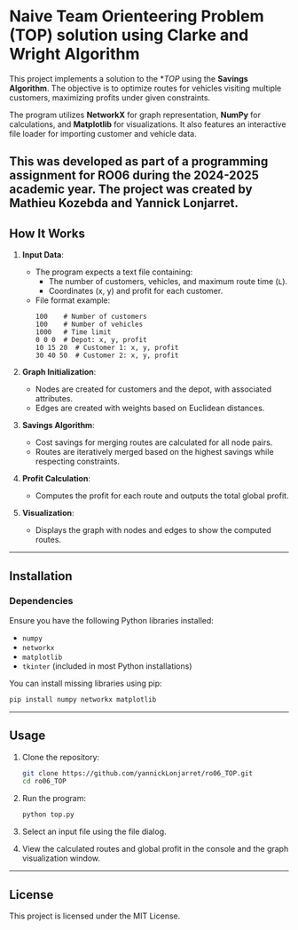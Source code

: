 # **Naive Team Orienteering Problem (TOP) solution using Clarke and Wright Algorithm**

This project implements a solution to the **TOP* using the **Savings Algorithm**. The objective is to optimize routes for vehicles visiting multiple customers, maximizing profits under given constraints.

The program utilizes **NetworkX** for graph representation, **NumPy** for calculations, and **Matplotlib** for visualizations. It also features an interactive file loader for importing customer and vehicle data.

This was developed as part of a programming assignment for RO06 during the 2024-2025 academic year. The project was created by Mathieu Kozebda and Yannick Lonjarret.
---

## **How It Works**
1. **Input Data**:
   - The program expects a text file containing:
     - The number of customers, vehicles, and maximum route time (`L`).
     - Coordinates (x, y) and profit for each customer.
   - File format example:
     ```
     100    # Number of customers
     100    # Number of vehicles
     1000   # Time limit
     0 0 0  # Depot: x, y, profit
     10 15 20  # Customer 1: x, y, profit
     30 40 50  # Customer 2: x, y, profit
     ```

2. **Graph Initialization**:
   - Nodes are created for customers and the depot, with associated attributes.
   - Edges are created with weights based on Euclidean distances.

3. **Savings Algorithm**:
   - Cost savings for merging routes are calculated for all node pairs.
   - Routes are iteratively merged based on the highest savings while respecting constraints.

4. **Profit Calculation**:
   - Computes the profit for each route and outputs the total global profit.

5. **Visualization**:
   - Displays the graph with nodes and edges to show the computed routes.

---

## **Installation**
### **Dependencies**
Ensure you have the following Python libraries installed:
- `numpy`
- `networkx`
- `matplotlib`
- `tkinter` (included in most Python installations)

You can install missing libraries using pip:
```bash
pip install numpy networkx matplotlib
```

---

## **Usage**
1. Clone the repository:
   ```bash
   git clone https://github.com/yannickLonjarret/ro06_TOP.git
   cd ro06_TOP
   ```

2. Run the program:
   ```bash
   python top.py
   ```

3. Select an input file using the file dialog.

4. View the calculated routes and global profit in the console and the graph visualization window.

---

## **License**
This project is licensed under the MIT License.

